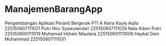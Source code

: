 # ManajemenBarangApp
Pengembangan Aplikasi Peranti Bergerak-PTI A
Keira Kayla Aqila 225150607111021
Putri Nov Syawulandari 225150607111029 
Nala Adani Putri 225150600111019
Muhamad Irkham Maulana 225150601111009
Haykal Dani Muhammad 225150607111031
